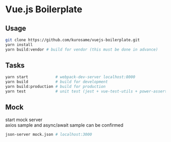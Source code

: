 # Vue.js Boilerplate

## Usage

```sh
git clone https://github.com/kurosame/vuejs-boilerplate.git
yarn install
yarn build:vendor # build for vendor (this must be done in advance)
```

## Tasks

```sh
yarn start            # webpack-dev-server localhost:8000
yarn build            # build for development
yarn build:production # build for production
yarn test             # unit test (jest + vue-test-utils + power-assert)
```

## Mock

start mock server\
axios sample and async/await sample can be confirmed

```sh
json-server mock.json # localhost:3000
```
